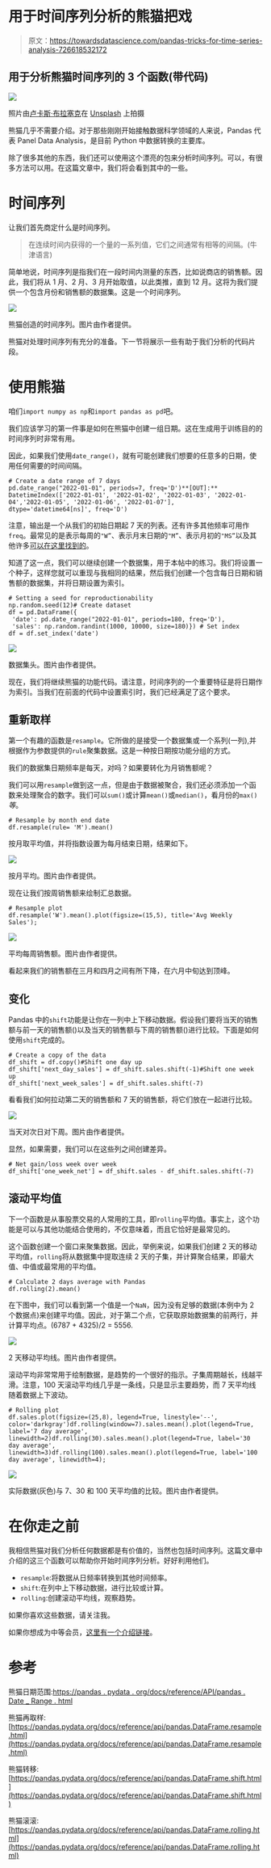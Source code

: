 # 用于时间序列分析的熊猫把戏

> 原文：<https://towardsdatascience.com/pandas-tricks-for-time-series-analysis-726618532172>

## 用于分析熊猫时间序列的 3 个函数(带代码)

![](img/018a7772507981c5c6abbae9ca862bd1.png)

照片由[卢卡斯·布拉塞克](https://unsplash.com/@goumbik?utm_source=unsplash&utm_medium=referral&utm_content=creditCopyText)在 [Unsplash](https://unsplash.com/s/photos/time-series?utm_source=unsplash&utm_medium=referral&utm_content=creditCopyText) 上拍摄

熊猫几乎不需要介绍。对于那些刚刚开始接触数据科学领域的人来说，Pandas 代表 Panel Data Analysis，是目前 Python 中数据转换的主要库。

除了很多其他的东西，我们还可以使用这个漂亮的包来分析时间序列。可以，有很多方法可以用。在这篇文章中，我们将会看到其中的一些。

# 时间序列

让我们首先商定什么是时间序列。

> 在连续时间内获得的一个量的一系列值，它们之间通常有相等的间隔。(牛津语言)

简单地说，时间序列是指我们在一段时间内测量的东西，比如说商店的销售额。因此，我们将从 1 月、2 月、3 月开始取值，以此类推，直到 12 月。这将为我们提供一个包含月份和销售额的数据集。这是一个时间序列。

![](img/19fbde62746539bd8e343dc8b2f6b7b2.png)

熊猫创造的时间序列。图片由作者提供。

熊猫对处理时间序列有充分的准备。下一节将展示一些有助于我们分析的代码片段。

# 使用熊猫

咱们`import numpy as np`和`import pandas as pd`吧。

我们应该学习的第一件事是如何在熊猫中创建一组日期。这在生成用于训练目的的时间序列时非常有用。

因此，如果我们使用`date_range()`，就有可能创建我们想要的任意多的日期，使用任何需要的时间间隔。

```
# Create a date range of 7 days
pd.date_range("2022-01-01", periods=7, freq='D')**[OUT]:** DatetimeIndex(['2022-01-01', '2022-01-02', '2022-01-03', '2022-01-04','2022-01-05', '2022-01-06', '2022-01-07'],               dtype='datetime64[ns]', freq='D')
```

注意，输出是一个从我们的初始日期起 7 天的列表。还有许多其他频率可用作`freq`。最常见的是表示每周的`"W”`、表示月末日期的`"M”`、表示月初的`"MS”`以及其他许多[可以在这里找到的](https://pandas.pydata.org/docs/user_guide/timeseries.html#timeseries-offset-aliases)。

知道了这一点，我们可以继续创建一个数据集，用于本帖中的练习。我们将设置一个种子，这样您就可以重现与我相同的结果，然后我们创建一个包含每日日期和销售额的数据集，并将日期设置为索引。

```
# Setting a seed for reproductionability
np.random.seed(12)# Create dataset
df = pd.DataFrame({
 'date': pd.date_range("2022-01-01", periods=180, freq='D'),
 'sales': np.random.randint(1000, 10000, size=180)}) # Set index
df = df.set_index('date')
```

![](img/a60cbfb54b43e5108b50016e9db6e66b.png)

数据集头。图片由作者提供。

现在，我们将继续熊猫的功能代码。请注意，时间序列的一个重要特征是将日期作为索引。当我们在前面的代码中设置索引时，我们已经满足了这个要求。

## 重新取样

第一个有趣的函数是`resample`。它所做的是接受一个数据集或一个系列(一列),并根据作为参数提供的`rule`聚集数据。这是一种按日期按功能分组的方式。

我们的数据集日期频率是每天，对吗？如果要转化为月销售额呢？

我们可以用`resample`做到这一点，但是由于数据被聚合，我们还必须添加一个函数来处理聚合的数字。我们可以`sum()`或计算`mean()`或`median()`，看月份的`max()`*等*。

```
# Resample by month end date
df.resample(rule= 'M').mean()
```

按月取平均值，并将指数设置为每月结束日期，结果如下。

![](img/0401613769f8fe0f196d3e3cf91c05d7.png)

按月平均。图片由作者提供。

现在让我们按周销售额来绘制汇总数据。

```
# Resample plot
df.resample('W').mean().plot(figsize=(15,5), title='Avg Weekly Sales');
```

![](img/9d8db004cc39866fa3562e59188c1752.png)

平均每周销售额。图片由作者提供。

看起来我们的销售额在三月和四月之间有所下降，在六月中旬达到顶峰。

## 变化

Pandas 中的`shift`功能是让你在一列中上下移动数据。假设我们要将当天的销售额与前一天的销售额()以及当天的销售额与下周的销售额()进行比较。下面是如何使用`shift`完成的。

```
# Create a copy of the data
df_shift = df.copy()#Shift one day up
df_shift['next_day_sales'] = df_shift.sales.shift(-1)#Shift one week up
df_shift['next_week_sales'] = df_shift.sales.shift(-7)
```

看看我们如何拉动第二天的销售额和 7 天的销售额，将它们放在一起进行比较。

![](img/1b70ec158a93da3b071ad8a688b297af.png)

当天对次日对下周。图片由作者提供。

显然，如果需要，我们可以在这些列之间创建差异。

```
# Net gain/loss week over week
df_shift['one_week_net'] = df_shift.sales - df_shift.sales.shift(-7)
```

## 滚动平均值

下一个函数是从事股票交易的人常用的工具，即`rolling`平均值。事实上，这个功能是可以与其他功能结合使用的，不仅意味着，而且它恰好是最常见的。

这个函数创建一个窗口来聚集数据。因此，举例来说，如果我们创建 2 天的移动平均值，`rolling`将从数据集中提取连续 2 天的子集，并计算聚合结果，即最大值、中值或最常用的平均值。

```
# Calculate 2 days average with Pandas
df.rolling(2).mean()
```

在下图中，我们可以看到第一个值是一个`NaN`，因为没有足够的数据(本例中为 2 个数据点)来创建平均值。因此，对于第二个点，它获取原始数据集的前两行，并计算平均点。(6787 + 4325)/2 = 5556.

![](img/e2e0bbfe9b6f3327e57f151dd6b3153e.png)

2 天移动平均线。图片由作者提供。

滚动平均非常常用于绘制数据，是趋势的一个很好的指示。子集周期越长，线越平滑。注意，100 天滚动平均线几乎是一条线，只是显示主要趋势，而 7 天平均线随着数据上下波动。

```
# Rolling plot
df.sales.plot(figsize=(25,8), legend=True, linestyle='--', color='darkgray')df.rolling(window=7).sales.mean().plot(legend=True, label='7 day average', linewidth=2)df.rolling(30).sales.mean().plot(legend=True, label='30 day average', linewidth=3)df.rolling(100).sales.mean().plot(legend=True, label='100 day average', linewidth=4);
```

![](img/ec9e76c621ea8fbeba715b6057197bbc.png)

实际数据(灰色)与 7、30 和 100 天平均值的比较。图片由作者提供。

# 在你走之前

我相信熊猫对我们分析任何数据都是有价值的，当然也包括时间序列。这篇文章中介绍的这三个函数可以帮助你开始时间序列分析。好好利用他们。

*   `resample`:将数据从日频率转换到其他时间频率。
*   `shift`:在列中上下移动数据，进行比较或计算。
*   `rolling`:创建滚动平均线，观察趋势。

如果你喜欢这些数据，请关注我。

[](http://gustavorsantos.medium.com/)  

如果你想成为中等会员，[这里有一个介绍链接](https://gustavorsantos.medium.com/membership)。

# 参考

熊猫日期范围:[https://pandas . pydata . org/docs/reference/API/pandas . Date _ Range . html](https://pandas.pydata.org/docs/reference/api/pandas.date_range.html)

熊猫再取样:[https://pandas.pydata.org/docs/reference/api/pandas.DataFrame.resample.html](https://pandas.pydata.org/docs/reference/api/pandas.DataFrame.resample.html)

熊猫转移:[https://pandas.pydata.org/docs/reference/api/pandas.DataFrame.shift.html](https://pandas.pydata.org/docs/reference/api/pandas.DataFrame.shift.html)

熊猫滚滚:[https://pandas.pydata.org/docs/reference/api/pandas.DataFrame.rolling.html](https://pandas.pydata.org/docs/reference/api/pandas.DataFrame.rolling.html)